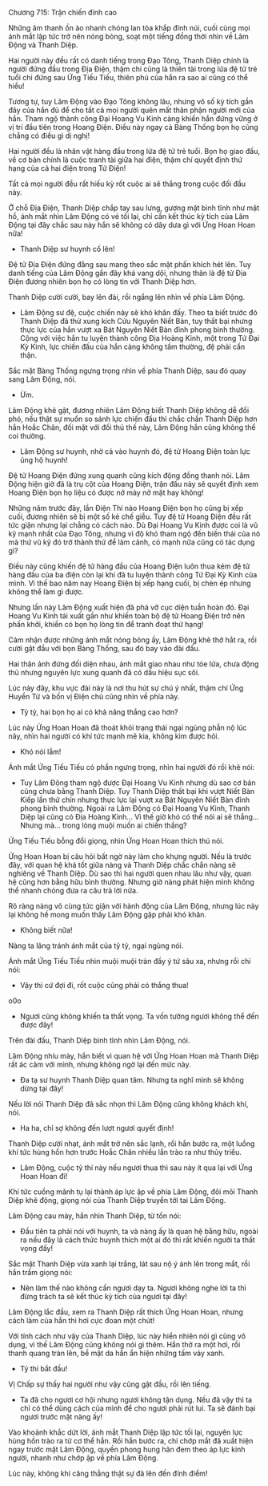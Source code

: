 




Chương 715: Trận chiến đỉnh cao


Những âm thanh ồn ào nhanh chóng lan tỏa khắp đỉnh núi, cuối cùng mọi ánh mắt lập tức trở nên nóng bỏng, soạt một tiếng đồng thời nhìn về Lâm Động và Thanh Diệp.

Hai người này đều rất có danh tiếng trong Đạo Tông, Thanh Diệp chính là người đứng đầu trong Địa Điện, thậm chí cũng là thiên tài trong lứa đệ tử trẻ tuổi chỉ đứng sau Ứng Tiếu Tiếu, thiên phú của hắn ra sao ai cũng có thể hiểu!

Tương tự, tuy Lâm Động vào Đạo Tông không lâu, nhưng vô số kỳ tích gần đây của hắn đủ để cho tất cả mọi người quên mất thân phận người mới của hắn. Tham ngộ thành công Đại Hoang Vu Kinh càng khiến hắn đứng vững ở vị trí đầu tiên trong Hoang Điện. Điều này ngay cả Bàng Thống bọn họ cũng chẳng có điều gì dị nghị!

Hai người đều là nhân vật hàng đầu trong lứa đệ tử trẻ tuổi. Bọn họ giao đấu, về cơ bản chính là cuộc tranh tài giữa hai điện, thậm chí quyết định thứ hạng của cả hai điện trong Tứ Điện!

Tất cả mọi người đều rất hiếu kỳ rốt cuộc ai sẽ thắng trong cuộc đối đầu này.

Ở chỗ Địa Điện, Thanh Diệp chắp tay sau lưng, gương mặt bình tĩnh như mặt hồ, ánh mắt nhìn Lâm Động có vẻ tối lại, chỉ cần kết thúc kỳ tích của Lâm Động tại đây chắc sau này hắn sẽ không có dây dưa gì với Ứng Hoan Hoan nữa!

- Thanh Diệp sư huynh cố lên!

Đệ tử Địa Điện đứng đằng sau mang theo sắc mặt phấn khích hét lên. Tuy danh tiếng của Lâm Động gần đây khá vang dội, nhưng thân là đệ tử Địa Điện đương nhiên bọn họ có lòng tin với Thanh Diệp hơn.

Thanh Diệp cười cười, bay lên đài, rồi ngẩng lên nhìn về phía Lâm Động.

- Lâm Động sư đệ, cuộc chiến này sẽ khó khăn đấy. Theo ta biết trước đó Thanh Diệp đã thử xung kích Cửu Nguyên Niết Bàn, tuy thất bại nhưng thực lực của hắn vượt xa Bát Nguyên Niết Bàn đỉnh phong bình thường. Cộng với việc hắn tu luyện thành công Địa Hoàng Kinh, một trong Tứ Đại Kỳ Kinh, lực chiến đấu của hắn càng không tầm thường, đệ phải cẩn thận.

Sắc mặt Bàng Thống ngưng trọng nhìn về phía Thanh Diệp, sau đó quay sang Lâm Động, nói.

- Ừm.

Lâm Động khẽ gật, đương nhiên Lâm Động biết Thanh Diệp không dễ đối phó, nếu thật sự muốn so sánh lực chiến đấu thì chắc chắn Thanh Diệp hơn hẳn Hoắc Chân, đối mặt với đối thủ thế này, Lâm Động hắn cũng không thể coi thường.

- Lâm Động sư huynh, nhờ cả vào huynh đó, đệ tử Hoang Điện toàn lực ủng hộ huynh!

Đệ tử Hoang Điện đứng xung quanh cũng kích động đồng thanh nói. Lâm Động hiện giờ đã là trụ cột của Hoang Điện, trận đấu này sẽ quyết định xem Hoang Điện bọn họ liệu có được nở mày nở mặt hay không!

Những năm trước đây, lần Điện Thí nào Hoang Điện bọn họ cũng bị xếp cuối, đương nhiên sẽ bị một số kẻ chế giễu. Tuy đệ tử Hoang Điện đều rất tức giận nhưng lại chẳng có cách nào. Dù Đại Hoang Vu Kinh được coi là vũ kỹ mạnh nhất của Đạo Tông, nhưng vì độ khó tham ngộ đến biến thái của nó mà thứ vũ kỹ đó trở thành thứ để làm cảnh, có mạnh nữa cũng có tác dụng gì?

Điều này cũng khiến đệ tử hàng đầu của Hoang Điện luôn thua kém đệ tử hàng đầu của ba điện còn lại khi đã tu luyện thành công Tứ Đại Kỳ Kinh của mình. Vì thế bao năm nay Hoang Điện bị xếp hạng cuối, bị chèn ép nhưng không thể làm gì được.

Nhưng lần này Lâm Động xuất hiện đã phá vỡ cục diện tuần hoàn đó. Đại Hoang Vu Kinh tái xuất gần như khiến toàn bộ đệ tử Hoang Điện trở nên phấn khởi, khiến có bọn họ lòng tin để tranh đoạt thứ hạng!

Cảm nhận được những ánh mắt nóng bỏng ấy, Lâm Động khẽ thở hắt ra, rồi cười gật đầu với bọn Bàng Thống, sau đó bay vào đài đấu.

Hai thân ảnh đứng đối diện nhau, ánh mắt giao nhau như tóe lửa, chưa động thủ nhưng nguyên lực xung quanh đã có dấu hiệu sục sôi.

Lúc này đây, khu vực đài này là nơi thu hút sự chú ý nhất, thậm chí Ứng Huyền Tử và bốn vị Điện chủ cũng nhìn về phía này.

- Tỷ tỷ, hai bọn họ ai có khả năng thắng cao hơn?

Lúc này Ứng Hoan Hoan đã thoát khỏi trạng thái ngại ngùng phẫn nộ lúc nãy, nhìn hai người có khí tức mạnh mẽ kia, không kìm được hỏi.

- Khó nói lắm!

Ánh mắt Ứng Tiếu Tiếu có phần ngưng trọng, nhìn hai người đó rồi khẽ nói:

- Tuy Lâm Động tham ngộ được Đại Hoang Vu Kinh nhưng dù sao cơ bản cũng chưa bằng Thanh Diệp. Tuy Thanh Diệp thất bại khi vượt Niết Bàn Kiếp lần thứ chín nhưng thực lực lại vượt xa Bát Nguyên Niết Bàn đỉnh phong bình thường. Ngoài ra Lâm Động có Đại Hoang Vu Kinh, Thanh Diệp lại cũng có Địa Hoàng Kinh… Vì thế giờ khó có thể nói ai sẽ thắng… Nhưng mà… trong lòng muội muốn ai chiến thắng?

Ứng Tiếu Tiếu bỗng đổi giọng, nhìn Ứng Hoan Hoan thích thú nói.

Ứng Hoan Hoan bị câu hỏi bất ngờ này làm cho khựng người. Nếu là trước đây, với quan hệ khá tốt giữa nàng và Thanh Diệp chắc chắn nàng sẽ nghiêng về Thanh Diệp. Dù sao thì hai người quen nhau lâu như vậy, quan hệ cũng hơn bằng hữu bình thường. Nhưng giờ nàng phát hiện mình không thể nhanh chóng đưa ra câu trả lời nữa.

Rõ ràng nàng vô cùng tức giận với hành động của Lâm Động, nhưng lúc này lại không hề mong muốn thấy Lâm Động gặp phải khó khăn.

- Không biết nữa!

Nàng ta lãng tránh ánh mắt của tỷ tỷ, ngại ngùng nói.

Ánh mắt Ứng Tiếu Tiếu nhìn muội muội tràn đầy ý tứ sâu xa, nhưng rồi chỉ nói:

- Vậy thì cứ đợi đi, rốt cuộc cũng phải có thắng thua!

o0o

- Ngươi cũng không khiến ta thất vọng. Ta vốn tưởng ngươi không thể đến được đây!

Trên đài đấu, Thanh Diệp bình tĩnh nhìn Lâm Động, nói.

Lâm Động nhíu mày, hắn biết vì quan hệ với Ứng Hoan Hoan mà Thanh Diệp rất ác cảm với mình, nhưng không ngờ lại đến mức này.

- Đa tạ sư huynh Thanh Diệp quan tâm. Nhưng ta nghĩ mình sẽ không dừng tại đây!

Nếu lời nói Thanh Diệp đã sắc nhọn thì Lâm Động cũng không khách khí, nói.

- Ha ha, chỉ sợ không đến lượt ngươi quyết định!

Thanh Diệp cười nhạt, ánh mắt trở nên sắc lạnh, rồi hắn bước ra, một luồng khí tức hùng hồn hơn trước Hoắc Chân nhiều lần trào ra như thủy triều.

- Lâm Động, cuộc tỷ thí này nếu ngươi thua thì sau này ít qua lại với Ứng Hoan Hoan đi!

Khí tức cuồng mãnh tụ lại thành áp lực ập về phía Lâm Động, đôi môi Thanh Diệp khẽ động, giọng nói của Thanh Diệp truyền tới tai Lâm Động.

Lâm Động cau mày, hắn nhìn Thanh Diệp, từ tốn nói:

- Đầu tiên ta phải nói với huynh, ta và nàng ấy là quan hệ bằng hữu, ngoài ra nếu đây là cách thức huynh thích một ai đó thì rất khiến người ta thất vọng đấy!

Sắc mặt Thanh Diệp vừa xanh lại trắng, lát sau nộ ý ánh lên trong mắt, rồi hắn trầm giọng nói:

- Nên làm thế nào không cần ngươi dạy ta. Ngươi không nghe lời ta thì đừng trách ta sẽ kết thúc kỳ tích của ngươi tại đây!

Lâm Động lắc đầu, xem ra Thanh Diệp rất thích Ứng Hoan Hoan, nhưng cách làm của hắn thì hơi cực đoan một chút!

Với tính cách như vậy của Thanh Diệp, lúc này hiển nhiên nói gì cũng vô dụng, vì thế Lâm Động cũng không nói gì thêm. Hắn thở ra một hơi, rồi thanh quang tràn lên, bề mặt da hắn ẩn hiện những tấm vảy xanh.

- Tỷ thí bắt đầu!

Vị Chấp sự thấy hai người như vậy cũng gật đầu, rồi lên tiếng.

- Ta đã cho ngươi cơ hội nhưng ngươi không tận dụng. Nếu đã vậy thì ta chỉ có thể dùng cách của mình để cho ngươi phải rút lui. Ta sẽ đánh bại ngươi trước mặt nàng ấy!

Vào khoảnh khắc dứt lời, ánh mắt Thanh Diệp lập tức tối lại, nguyên lực hùng hồn trào ra từ cơ thể hắn. Rồi hắn bước ra, chỉ chớp mắt đã xuất hiện ngay trước mặt Lâm Động, quyền phong hung hãn đem theo áp lực kinh người, nhanh như chớp ập về phía Lâm Động.

Lúc này, không khí căng thẳng thật sự đã lên đến đỉnh điểm!




